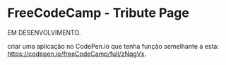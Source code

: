 # FreeCodeCamp - Tribute Page

EM DESENVOLVIMENTO.

criar uma aplicação no CodePen.io que tenha função semelhante a esta: https://codepen.io/freeCodeCamp/full/zNqgVx.

